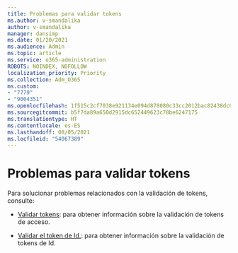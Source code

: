 ```yaml
---
title: Problemas para validar tokens
ms.author: v-smandalika
author: v-smandalika
manager: dansimp
ms.date: 01/20/2021
ms.audience: Admin
ms.topic: article
ms.service: o365-administration
ROBOTS: NOINDEX, NOFOLLOW
localization_priority: Priority
ms.collection: Adm_O365
ms.custom:
- "7779"
- "9004351"
ms.openlocfilehash: 1f515c2cf7038e921134e094d878080c33cc2012bac82438dc01245cb13c5b39
ms.sourcegitcommit: b5f7da89a650d2915dc652449623c78be6247175
ms.translationtype: HT
ms.contentlocale: es-ES
ms.lasthandoff: 08/05/2021
ms.locfileid: "54067389"
---
```

# <a name="issues-with-validating-tokens"></a>Problemas para validar tokens

Para solucionar problemas relacionados con la validación de tokens, consulte:

- [Validar tokens](https://docs.microsoft.com/azure/active-directory/develop/access-tokens#validating-tokens): para obtener información sobre la validación de tokens de acceso.

- [Validar el token de Id.](https://docs.microsoft.com/azure/active-directory/develop/v2-protocols-oidc#validate-the-id-token): para obtener información sobre la validación de tokens de Id.
